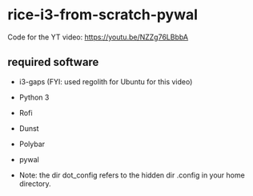 # rice-i3-from-scratch-pywal
Code for the YT video: https://youtu.be/NZZg76LBbbA

## required software
- i3-gaps (FYI: used regolith for Ubuntu for this video)
- Python 3
- Rofi 
- Dunst 
- Polybar
- pywal

- Note: the dir dot_config refers to the hidden dir .config in your home directory.
